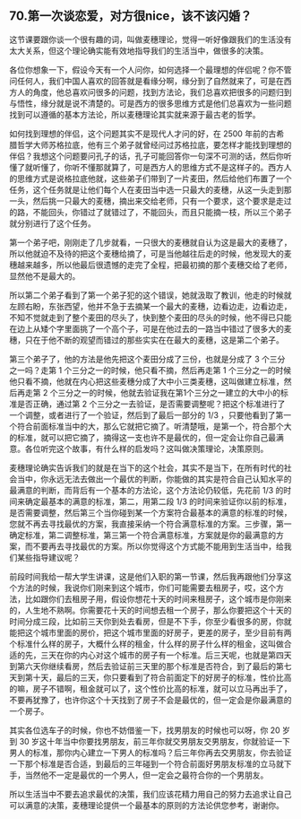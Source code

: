 ## 70.第一次谈恋爱，对方很nice，该不该闪婚？
这节课要跟你谈一个很有趣的词，叫做麦穗理论，觉得一听好像跟我们的生活没有太大关系，但这个理论确实能有效地指导我们的生活当中，做很多的决策。


各位你想象一下，假设今天有一个人问你，如何选择一个最理想的伴侣呢？你不管问任何人，我们中国人喜欢的回答就是看缘分啊，缘分到了自然就来了，可是在西方人的角度，他总喜欢问很多的问题，找到方法论，我们总喜欢把很多的问题归到与悟性，缘分就是说不清楚的。可是西方的很多思维方式是他们总喜欢为一些问题找到可以遵循的基本方法论，所以麦穗理论其实就来源于最古老的哲学。


如何找到理想的伴侣，这个问题其实不是现代人才问的好，在 2500 年前的古希腊哲学大师苏格拉底，他有三个弟子就曾经问过苏格拉底，要怎样才能找到理想的伴侣？我想这个问题要问孔子的话，孔子可能回答你一句深不可测的话，然后你听懂了就听懂了，你听不懂那就算了，可是西方人的思维方式不是这样子的。西方人的思维方式是说格拉底他就，这些弟子们带到了一片麦田，然后给他们布置了一个任务，这个任务就是让他们每个人在麦田当中选一只最大的麦穗，从这一头走到那一头，然后挑一只最大的麦穗，摘出来交给老师，只有一个要求，这个要求是走过的路，不能回头，你错过了就错过了，不能回头，而且只能摘一枝，所以三个弟子就分别进行了这个任务。


第一个弟子吧，刚刚走了几步就看，一只很大的麦穗就自认为这是最大的麦穗了，所以他就迫不及待的把这个麦穗给摘了，可是当他越往后走的时候，他发现大的麦穗越来越多，所以他最后很遗憾的走完了全程，把最初摘的那个麦穗交给了老师，显然他不是最大的。


所以第二个弟子看到了第一个弟子犯的这个错误，她就汲取了教训，他走的时候就左顾右盼，东张西望，他并不急于去摘某一个最大的麦穗，边看边走，边看边走，不知不觉就走到了整个麦田的尽头了，快到整个麦田的尽头的时候，他不得已只能在边上从矮个字里面挑了一个高个子，可是在他过去的一路当中错过了很多大的麦穗，只在于他不断的观望而错过的那些实实在在最大的麦穗，这是第二个弟子。


第三个弟子了，他的方法是他先把这个麦田分成了三份，也就是分成了 3 个三分之一吗？走第 1 个三分之一的时候，他只看不摘，然后再走第 1 个三分之一的时候他只看不摘，他就在内心把这些麦穗分成了大中小三类麦穗，这叫做建立标准，然后再走第 2 个三分之一的时候，他就去验证我在第1个三分之一建立的大中小的标准是否正确，通过第 2 个三分之一去验证，是否需要调整呢？把这个标准进行了一个调整，或者进行了一个验证，然后到了最后一部分的 1/3 ，只要他看到了第一个符合前面标准当中的大，那么它就把它摘了。听清楚哦，是第一个，符合那个大的标准，就可以把它摘了，摘得这一支也许不是最优的，但一定会让你自己最满意。各位听完这个故事，有什么样的启发吗？这叫做决策理论，决策原则。


麦穗理论确实告诉我们的就是在当下的这个社会，其实不是当下，在所有时代的社会当中，你永远无法去做出一个最优的判断，你能做的其实是符合自己认知水平的最满意的判断，而背后有一个基本的方法论，这个方法论仍较低，先花前 1/3 的时间来确定最基本的满意的标准，第二，用第二段 1/3 的时间来验证你以前的标准，是否需要调整，然后第三个当你碰到某一个方案符合最基本的满意的标准的时候，您就不再去寻找最优的方案，我直接采纳一个符合满意标准的方案。三步骤，第一确定标准，第二调整标准，第三第一个符合满意标准，方案就是你的最满意的方案，而不要再去寻找最优的方案。所以你觉得这个方式能不能用到生活当中，给我们某些指导建议呢？


前段时间我给一帮大学生讲课，这是他们入职的第一节课，然后我再跟他们分享这个方法的时候，我说你们刚来到这个城市，你们可能需要去租房子，哎，这个方法，比如跟你们去租房子用，假设你想花十天的时间来租房子，这个城市是你刚来的，人生地不熟啊。你需要花十天的时间想去租一个房子，那么你要把这个十天的时间分成三段，比如前三天你到处去看房，但是不下手，你至少看很多的房，你就能把这个城市里面的房价，把这个城市里面的好房子，更差的房子，至少目前有两个标准什么样的房子，大概什么样的租金，什么样的房子什么样的租金，这叫做合适的先，三天在你的内心对这个城市的房子有一个标准。后三天呢，也就是第四天到第六天你继续看房，然后去验证前三天里的那个标准是否符合，到了最后的第七天到第十天，最后的三天，你只要看到了符合前面定下的好房子的标准，性价比高的嘛，房子不错啊，租金就可以了，这个性价比高的标准，就可以立马再出手了，不要再犹豫了，也许你这个十天找到了房子不会是最优的，但一定会是你最满意的一个房子。


其实各位选车子的时候，你也不妨借鉴一下，找男朋友的时候也可以呀，你 20 岁到 30 岁这十年当中你要找男朋友，前三年你就交男朋友交男朋友，你就验证一下男人的标准，那你内心建立一下男人的标准吗？后三年你再去交男朋友，你去验证一下那个标准是否合适，到最后的三年碰到一个符合前面好男朋友标准的立马就下手，当然他不一定是最优的一个男人，但一定会之最符合你的一个男朋友。


所以生活当中不要去追求最优的决策，我们应该花精力用自己的努力去追求让自己可以满意的决策，麦穗理论提供一个最基本的原则的方法论供您参考，谢谢你。

